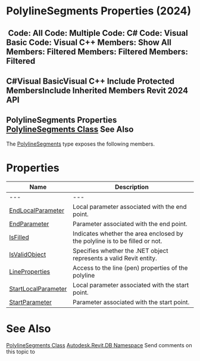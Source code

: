 # PolylineSegments Properties (2024)

﻿
 Code: All Code: Multiple Code: C# Code: Visual Basic Code: Visual C++  Members: Show All Members: Filtered Members: Filtered Members: Filtered   
---  
C#Visual BasicVisual C++
Include Protected MembersInclude Inherited Members
Revit 2024 API  
---  
PolylineSegments Properties  
[PolylineSegments Class](d268283e-28de-c419-5e1f-7a870603506c.md "PolylineSegments Class") See Also  
---  
The [PolylineSegments](d268283e-28de-c419-5e1f-7a870603506c.md "PolylineSegments Class") type exposes the following members.
# Properties
| Name | Description |
| --- | --- |
| --- | --- | --- |
| [EndLocalParameter](eec72e2d-a591-7595-7245-87659b0b6c63.md "EndLocalParameter Property") | Local parameter associated with the end point. |
| [EndParameter](fd9e2a51-69ed-b225-10b7-21c85f6ad4dd.md "EndParameter Property") | Parameter associated with the end point. |
| [IsFilled](8a3ae9ab-747c-4e7f-bc4b-a60e6f0b94e1.md "IsFilled Property") | Indicates whether the area enclosed by the polyline is to be filled or not. |
| [IsValidObject](a6054dce-28b6-d92d-fb81-4539f3065f45.md "IsValidObject Property") | Specifies whether the .NET object represents a valid Revit entity. |
| [LineProperties](cd0e1765-5e62-96e6-a807-4267e0f7db30.md "LineProperties Property") | Access to the line (pen) properties of the polyline |
| [StartLocalParameter](5043c0e4-6806-0cf6-94b6-6475f95f200a.md "StartLocalParameter Property") | Local parameter associated with the start point. |
| [StartParameter](201caacd-4c20-d1ef-ebe7-648183454720.md "StartParameter Property") | Parameter associated with the start point. |

# See Also
[PolylineSegments Class](d268283e-28de-c419-5e1f-7a870603506c.md "PolylineSegments Class")
[Autodesk.Revit.DB Namespace](87546ba7-461b-c646-cbb1-2cb8f5bff8b2.md "Autodesk.Revit.DB Namespace")
Send comments on this topic to 